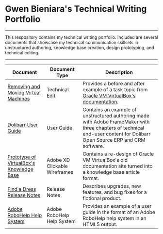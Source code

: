 # Gwen Bieniara's Technical Writing Portfolio
-------

This respository contains my technical writing portfolio. Included are several documents that showcase my technical communication skillsets in unstructured authoring, knowledge base creation, design prototyping, and technical editing.

-----------

| Document | Document Type | Description |
| ----| -----| ---- |
|[Removing and Moving Virtual Machines](https://github.com/bieniaragwen/technicalwritingportfolio/blob/main/Technical%20Writing%20-%20Content%20Edit%20Example.pdf) | Technical Edit | Provides a before and after example of a task topic from [Oracle VM VirtualBox's documentation](https://www.virtualbox.org/manual/UserManual.html).
|[Dolibarr User Guide](https://github.com/bieniaragwen/technicalwritingportfolio/blob/main/dolibarr_userguide%20-%20Gwen%20Bieniara.pdf)| User Guide | Contains an example of unstructured authoring made with Adobe FrameMaker with three chapters of technical end-user content for Dolibarr Open Source ERP and CRM software. 
|[Prototype of VirtualBox's Knowledge Base](https://github.com/bieniaragwen/technicalwritingportfolio/blob/main/VirtualBoxRedesign.md) | Adobe XD Clickable Wireframes | Contains a re-design of Oracle VM VirtualBox's old documentation site turned into a knowledge base article format.
|[Find a Dress Release Notes](https://github.com/bieniaragwen/technicalwritingportfolio/blob/main/releasenotes.md) | Release Notes | Describes upgrades, new features, and bug fixes for a fictional product.
|[Adobe RoboHelp Help System](https://github.com/bieniaragwen/technicalwritingportfolio/blob/main/dolibarrRoboHelp.md) | Adobe RoboHelp Help System | Provides an example of a user guide in the format of an Adobe RoboHelp help system in an HTML5 output.

